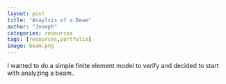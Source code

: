 ```yaml
---
layout: post
title: "Anaylsis of a Beam"
author: "Joseph"
categories: resources
tags: [resources,portfolio]
image: beam.png
---
```


I wanted to do a simple finite element model to verify and decided to start with analyzing a beam..

